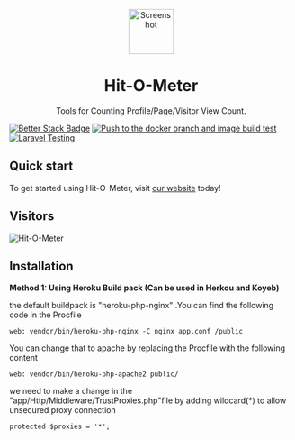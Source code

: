 


<p align="center">
  <a href="https://hitometer.databytedigital.com/">
    <img src="https://databytedigital.com/image/logo.png" alt="Screenshot" height="80"/>
  </a>
</p>

<h1 align="center">Hit-O-Meter</h1>

<p align="center">Tools for Counting Profile/Page/Visitor View Count.</p>


 [![Better Stack Badge](https://uptime.betterstack.com/status-badges/v3/monitor/z42l.svg)](https://uptime.betterstack.com/?utm_source=status_badge) 
 [![Push to the docker branch and image build test](https://github.com/madhuryadutta/Hit-O-Meter/actions/workflows/Docker.yml/badge.svg)](https://github.com/madhuryadutta/Hit-O-Meter/actions/workflows/Docker.yml)
[![Laravel Testing](https://github.com/madhuryadutta/Hit-O-Meter/actions/workflows/Testing.yml/badge.svg)](https://github.com/madhuryadutta/Hit-O-Meter/actions/workflows/Testing.yml)

##  Quick start

To get started using Hit-O-Meter, visit [our website](https://hitometer.databytedigital.com) today!

##  Visitors 
![Hit-O-Meter](https://hitometer.databytedigital.com/track/202401261704742917)

 <!-- php artisan make migration create_page_view_count_link_creation_table
 php artisan make:migration create_page_view_count_log_table
 https://laravel.com/docs/10.x/urls -->

##  Installation

**Method 1: Using Heroku Build pack (Can be used in Herkou and Koyeb)**

the default buildpack is "heroku-php-nginx" .You can find the following code in the Procfile

```
web: vendor/bin/heroku-php-nginx -C nginx_app.conf /public
```

You can change that to apache by replacing the Procfile with the following content

```
web: vendor/bin/heroku-php-apache2 public/
```

we need to make a change in the "app/Http/Middleware/TrustProxies.php"file by adding wildcard(*) to allow unsecured proxy connection

```
protected $proxies = '*';
```
